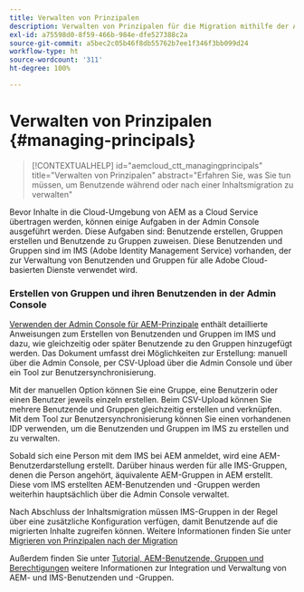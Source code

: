 ```yaml
---
title: Verwalten von Prinzipalen
description: Verwalten von Prinzipalen für die Migration mithilfe der Admin Console
exl-id: a75598d0-8f59-466b-984e-dfe527388c2a
source-git-commit: a5bec2c05b46f8db55762b7ee1f346f3bb099d24
workflow-type: ht
source-wordcount: '311'
ht-degree: 100%

---
```


# Verwalten von Prinzipalen {#managing-principals}

>[!CONTEXTUALHELP]
>id="aemcloud_ctt_managingprincipals"
>title="Verwalten von Prinzipalen"
>abstract="Erfahren Sie, was Sie tun müssen, um Benutzende während oder nach einer Inhaltsmigration zu verwalten"

Bevor Inhalte in die Cloud-Umgebung von AEM as a Cloud Service übertragen werden, können einige Aufgaben in der Admin Console ausgeführt werden.  Diese Aufgaben sind: Benutzende erstellen, Gruppen erstellen und Benutzende zu Gruppen zuweisen. Diese Benutzenden und Gruppen sind im IMS (Adobe Identity Management Service) vorhanden, der zur Verwaltung von Benutzenden und Gruppen für alle Adobe Cloud-basierten Dienste verwendet wird.

### Erstellen von Gruppen und ihren Benutzenden in der Admin Console

[Verwenden der Admin Console für AEM-Prinzipale](https://experienceleague.adobe.com/de/docs/experience-manager-cloud-service/content/security/ims-support#how-to-set-up) enthält detaillierte Anweisungen zum Erstellen von Benutzenden und Gruppen im IMS und dazu, wie gleichzeitig oder später Benutzende zu den Gruppen hinzugefügt werden.  Das Dokument umfasst drei Möglichkeiten zur Erstellung: manuell über die Admin Console, per CSV-Upload über die Admin Console und über ein Tool zur Benutzersynchronisierung.

Mit der manuellen Option können Sie eine Gruppe, eine Benutzerin oder einen Benutzer jeweils einzeln erstellen. Beim CSV-Upload können Sie mehrere Benutzende und Gruppen gleichzeitig erstellen und verknüpfen. Mit dem Tool zur Benutzersynchronisierung können Sie einen vorhandenen IDP verwenden, um die Benutzenden und Gruppen im IMS zu erstellen und zu verwalten.

Sobald sich eine Person mit dem IMS bei AEM anmeldet, wird eine AEM-Benutzerdarstellung erstellt.  Darüber hinaus werden für alle IMS-Gruppen, denen die Person angehört, äquivalente AEM-Gruppen in AEM erstellt.  Diese vom IMS erstellten AEM-Benutzenden und -Gruppen werden weiterhin hauptsächlich über die Admin Console verwaltet.

Nach Abschluss der Inhaltsmigration müssen IMS-Gruppen in der Regel über eine zusätzliche Konfiguration verfügen, damit Benutzende auf die migrierten Inhalte zugreifen können.  Weitere Informationen finden Sie unter [Migrieren von Prinzipalen nach der Migration](/help/journey-migration/managing-principals-after-migration.md)

Außerdem finden Sie unter [Tutorial, AEM-Benutzende, Gruppen und Berechtigungen](https://experienceleague.adobe.com/de/docs/experience-manager-learn/cloud-service/accessing/aem-users-groups-and-permissions) weitere Informationen zur Integration und Verwaltung von AEM- und IMS-Benutzenden und -Gruppen.
